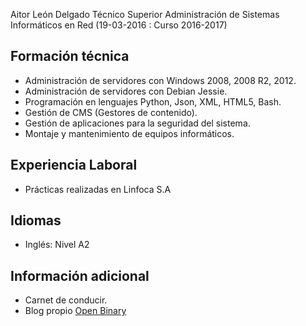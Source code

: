 Aitor León Delgado
Técnico Superior Administración de Sistemas Informáticos en Red (19-03-2016 : Curso 2016-2017)

Formación técnica
---------------
- Administración de servidores con Windows 2008, 2008 R2, 2012.
- Administración de servidores con Debian Jessie.
- Programación en lenguajes Python, Json, XML, HTML5, Bash.
- Gestión de CMS (Gestores de contenido).
- Gestión de aplicaciones para la seguridad del sistema.
- Montaje y mantenimiento de equipos informáticos.

Experiencia Laboral
---------------
- Prácticas realizadas en Linfoca S.A

Idiomas
---------------
- Inglés: Nivel A2

Información adicional
--------------
- Carnet de conducir.
- Blog propio [Open Binary](http://wordpress-aitor28ld.rhcloud.com)
